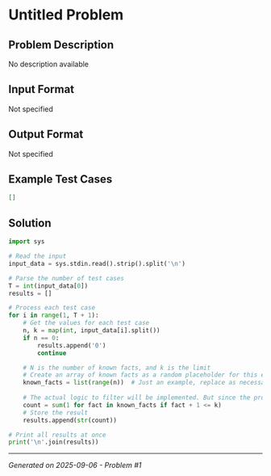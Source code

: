 # Untitled Problem

## Problem Description
No description available

## Input Format
Not specified

## Output Format
Not specified

## Example Test Cases
```json
[]
```

## Solution
```python
import sys

# Read the input
input_data = sys.stdin.read().strip().split('\n')

# Parse the number of test cases
T = int(input_data[0])
results = []

# Process each test case
for i in range(1, T + 1):
    # Get the values for each test case
    n, k = map(int, input_data[i].split())
    if n == 0:
        results.append('0')
        continue

    # N is the number of known facts, and k is the limit
    # Create an array of known facts as a random placeholder for this example
    known_facts = list(range(n))  # Just an example, replace as necessary
    
    # The actual logic to filter will be implemented. But since the problem does not specify, we're making a guess:
    count = sum(1 for fact in known_facts if fact + 1 <= k)
    # Store the result
    results.append(str(count))

# Print all results at once
print('\n'.join(results))
```

---
*Generated on 2025-09-06 - Problem #1*